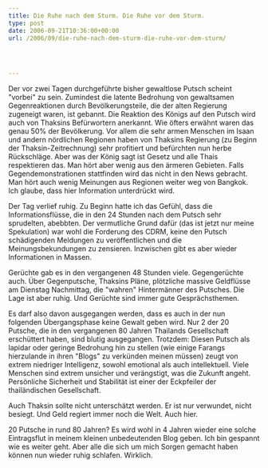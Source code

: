 ```yaml
---
title: Die Ruhe nach dem Sturm. Die Ruhe vor dem Sturm.
type: post
date: 2006-09-21T10:36:00+00:00
url: /2006/09/die-ruhe-nach-dem-sturm-die-ruhe-vor-dem-sturm/




---
```

Der vor zwei Tagen durchgeführte bisher gewaltlose Putsch scheint "vorbei" zu sein. Zumindest die latente Bedrohung von gewaltsamen Gegenreaktionen durch Bevölkerungsteile, die der alten Regierung zugeneigt waren, ist gebannt. Die Reaktion des Königs auf den Putsch wird auch von Thaksins Befürwortern anerkannt. Wie öfters erwähnt waren das genau 50% der Bevölkerung. Vor allem die sehr armen Menschen im Isaan und andern nördlichen Regionen haben von Thaksins Regierung (zu Beginn der Thaksin-Zeitrechnung) sehr profitiert und befürchten nun herbe Rückschläge. Aber was der König sagt ist Gesetz und alle Thais respektieren das. Man hört aber wenig aus den ärmeren Gebieten. Falls Gegendemonstrationen stattfinden wird das nicht in den News gebracht. Man hört auch wenig Meinungen aus Regionen weiter weg von Bangkok. Ich glaube, dass hier Information unterdrückt wird.

Der Tag verlief ruhig. Zu Beginn hatte ich das Gefühl, dass die Informationsflüsse, die in den 24 Stunden nach dem Putsch sehr sprudelten, abebbten. Der vermutliche Grund dafür (das ist jetzt nur meine Spekulation) war wohl die Forderung des <span class="caps">CDRM</span>, keine den Putsch schädigenden Meldungen zu veröffentlichen und die Meinungsbekundungen zu zensieren. Inzwischen gibt es aber wieder Informationen in Massen.

Gerüchte gab es in den vergangenen 48 Stunden viele. Gegengerüchte auch. Über Gegenputsche, Thaksins Pläne, plötzliche massive Geldflüsse am Dienstag Nachmittag, die "wahren" Hintermänner des Putsches. Die Lage ist aber ruhig. Und Gerüchte sind immer gute Gesprächsthemen.

Es darf also davon ausgegangen werden, dass es auch in der nun folgenden Übergangsphase keine Gewalt geben wird. Nur 2 der 20 Putsche, die in den vergangenen 80 Jahren Thailands Gesellschaft erschüttert haben, sind blutig ausgegangen. Trotzdem: Diesen Putsch als lapidar oder geringe Bedrohung hin zu stellen (wie einige Farangs hierzulande in ihren "Blogs" zu verkünden meinen müssen) zeugt von extrem niedriger Intelligenz, sowohl emotional als auch intellektuell. Viele Menschen sind extrem unsicher und verängstigt, was die Zukunft angeht. Persönliche Sicherheit und Stabilität ist einer der Eckpfeiler der thailändischen Gesellschaft.

Auch Thaksin sollte nicht unterschätzt werden. Er ist nur verwundet, nicht besiegt. Und Geld regiert immer noch die Welt. Auch hier.

20 Putsche in rund 80 Jahren? Es wird wohl in 4 Jahren wieder eine solche Eintragsflut in meinem kleinen unbedeutenden Blog geben. Ich bin gespannt wie es weiter geht. Aber alle die sich um mich Sorgen gemacht haben können nun wieder ruhig schlafen. Wirklich.
